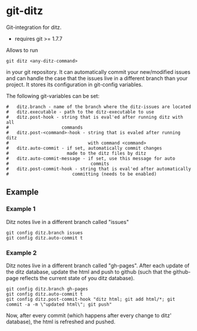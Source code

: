 git-ditz
========

Git-integration for ditz.

* requires git >= 1.7.7

Allows to run 
    
	git ditz <any-ditz-command>
	
in your git repository. It can automatically commit your new/modified
issues and can handle the case that the issues live in a different
branch than your project. It stores its configuration in git-config variables.

The following git-variables can be set:

    #   ditz.branch - name of the branch where the ditz-issues are located
    #   ditz.executable - path to the ditz-executable to use
    #   ditz.post-hook - string that is eval'ed after running ditz with all 
    #                    commands
    #   ditz.post-<command>-hook - string that is evaled after running ditz
    #                              with command <command>
    #   ditz.auto-commit - if set, automatically commit changes
    #                      made to the ditz files by ditz
    #   ditz.auto-commit-message - if set, use this message for auto
    #                               commits
	#   ditz.post-commit-hook - string that is eval'ed after automatically 
    #                        committing (needs to be enabled)


## Example ##

### Example 1

Ditz notes live in a different branch called "issues"

    git config ditz.branch issues
	git config ditz.auto-commit t
	
### Example 2

Ditz notes live in a different branch called "gh-pages".
After each update of the ditz database, update the html and push to
github (such that the github-page reflects the current state of you
ditz database).

    git config ditz.branch gh-pages
	git config ditz.auto-commit t
	git config ditz.post-commit-hook "ditz html; git add html/*; git commit -a -m \"updated html\"; git push"

Now, after every commit (which happens after every change to ditz'
database), the html is refreshed and pushed.
